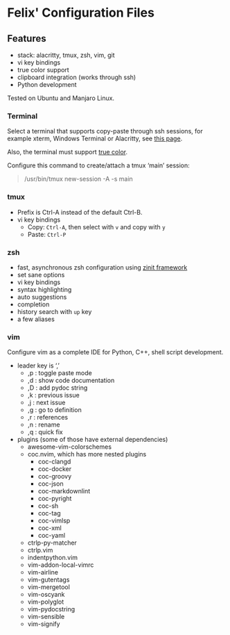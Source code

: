 # Felix' Configuration Files

## Features

- stack: alacritty, tmux, zsh, vim, git
- vi key bindings
- true color support
- clipboard integration (works through ssh)
- Python development

Tested on Ubuntu and Manjaro Linux.

### Terminal

Select a terminal that supports copy-paste through ssh sessions, for example
xterm, Windows Terminal or Alacritty, see [this
page](https://github.com/ojroques/vim-oscyank).

Also, the terminal must support [true
color](https://gist.github.com/XVilka/8346728).

Configure this command to create/attach a tmux ‘main’ session:

> /usr/bin/tmux new-session -A -s main

### tmux

- Prefix is Ctrl-A instead of the default Ctrl-B.
- vi key bindings
  - Copy: `Ctrl-A`, then select with `v` and copy with `y`
  - Paste: `Ctrl-P`

### zsh

- fast, asynchronous zsh configuration using [zinit
  framework](https://github.com/zdharma/zinit)
- set sane options
- vi key bindings
- syntax highlighting
- auto suggestions
- completion
- history search with `up` key
- a few aliases

### vim

Configure vim as a complete IDE for Python, C++, shell script development.

- leader key is ‘,’
  - ,p : toggle paste mode
  - ,d : show code documentation
  - ,D : add pydoc string
  - ,k : previous issue
  - ,j : next issue
  - ,g : go to definition
  - ,r : references
  - ,n : rename
  - ,q : quick fix
- plugins (some of those have external dependencies)
  - awesome-vim-colorschemes
  - coc.nvim, which has more nested plugins
    - coc-clangd
    - coc-docker
    - coc-groovy
    - coc-json
    - coc-markdownlint
    - coc-pyright
    - coc-sh
    - coc-tag
    - coc-vimlsp
    - coc-xml
    - coc-yaml
  - ctrlp-py-matcher
  - ctrlp.vim
  - indentpython.vim
  - vim-addon-local-vimrc
  - vim-airline
  - vim-gutentags
  - vim-mergetool
  - vim-oscyank
  - vim-polyglot
  - vim-pydocstring
  - vim-sensible
  - vim-signify
